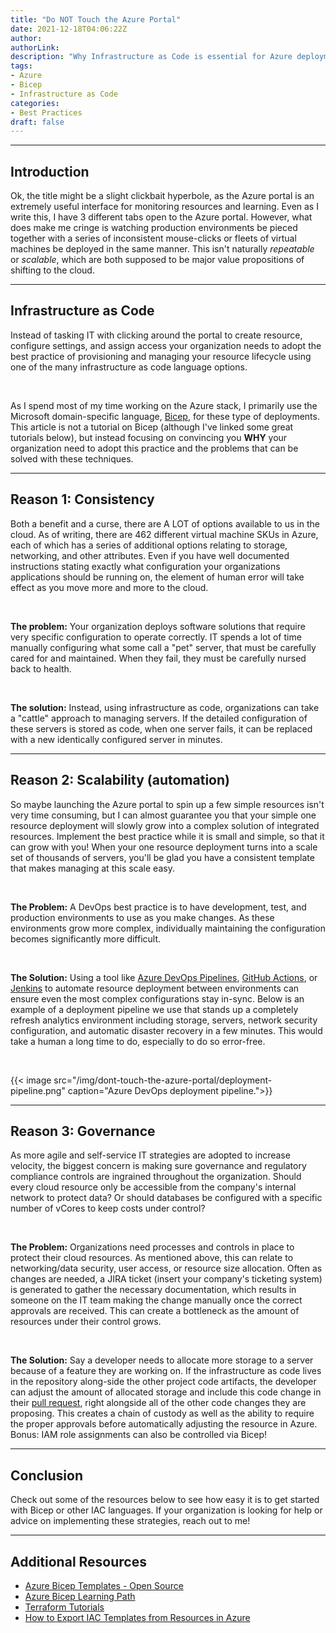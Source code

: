 ```yaml
---
title: "Do NOT Touch the Azure Portal"
date: 2021-12-18T04:06:22Z
author:
authorLink:
description: "Why Infrastructure as Code is essential for Azure deployments. Learn about Bicep, Azure DevOps pipelines, and best practices for consistent, scalable, and automated cloud resource management."
tags:
- Azure
- Bicep
- Infrastructure as Code
categories:
- Best Practices
draft: false
---
```


***
## Introduction
Ok, the title might be a slight clickbait hyperbole, as the Azure portal is an extremely useful interface for monitoring resources and learning. 
Even as I write this, I have 3 different tabs open to the Azure portal.
However, what does make me cringe is watching production environments be pieced together with a series of inconsistent mouse-clicks or fleets of virtual machines be deployed in the same manner. 
This isn't naturally *repeatable* or *scalable*, which are both supposed to be major value propositions of shifting to the cloud.

***
## Infrastructure as Code
Instead of tasking IT with clicking around the portal to create resource, configure settings, and assign access your organization needs to adopt the best practice of provisioning and managing your resource lifecycle using one of the many infrastructure as code language options. 

&nbsp;

As I spend most of my time working on the Azure stack, I primarily use the Microsoft domain-specific language, [Bicep](https://docs.microsoft.com/en-us/azure/azure-resource-manager/bicep/overview), for these type of deployments. 
This article is not a tutorial on Bicep (although I've linked some great tutorials below), but instead focusing on convincing you **WHY** your organization need to adopt this practice and the problems that can be solved with these techniques. 

***
## Reason 1: Consistency
Both a benefit and a curse, there are A LOT of options available to us in the cloud. 
As of writing, there are 462 different virtual machine SKUs in Azure, each of which has a series of additional options relating to storage, networking, and other attributes. 
Even if you have well documented instructions stating exactly what configuration your organizations applications should be running on, the element of human error will take effect as you move more and more to the cloud.

&nbsp;

**The problem:** Your organization deploys software solutions that require very specific configuration to operate correctly. 
IT spends a lot of time manually configuring what some call a "pet" server, that must be carefully cared for and maintained. 
When they fail, they must be carefully nursed back to health.

&nbsp;

**The solution:** Instead, using infrastructure as code, organizations can take a "cattle" approach to managing servers. 
If the detailed configuration of these servers is stored as code, when one server fails, it can be replaced with a new identically configured server in minutes.

***
## Reason 2: Scalability (automation)
So maybe launching the Azure portal to spin up a few simple resources isn't very time consuming, but I can almost guarantee you that your simple one resource deployment will slowly grow into a complex solution of integrated resources. 
Implement the best practice while it is small and simple, so that it can grow with you!
When your one resource deployment turns into a scale set of thousands of servers, you'll be glad you have a consistent template that makes managing at this scale easy.

&nbsp;

**The Problem:** A DevOps best practice is to have development, test, and production environments to use as you make changes. As these environments grow more complex, individually maintaining the configuration becomes significantly more difficult.

&nbsp;

**The Solution:** Using a tool like [Azure DevOps Pipelines](https://azure.microsoft.com/en-us/services/devops/pipelines/), [GitHub Actions](https://docs.github.com/en/actions), or [Jenkins](https://www.jenkins.io) to automate resource deployment between environments can ensure even the most complex configurations stay in-sync. Below is an example of a deployment pipeline we use that stands up a completely refresh analytics environment including storage, servers, network security configuration, and automatic disaster recovery in a few minutes. This would take a human a long time to do, especially to do so error-free.

&nbsp;

{{< image src="/img/dont-touch-the-azure-portal/deployment-pipeline.png" caption="Azure DevOps deployment pipeline.">}}

***
## Reason 3: Governance
As more agile and self-service IT strategies are adopted to increase velocity, the biggest concern is making sure governance and regulatory compliance controls are ingrained throughout the organization. Should every cloud resource only be accessible from the company's internal network to protect data? Or should databases be configured with a specific number of vCores to keep costs under control?

&nbsp;

**The Problem:** Organizations need processes and controls in place to protect their cloud resources. As mentioned above, this can relate to networking/data security, user access, or resource size allocation. Often as changes are needed, a JIRA ticket (insert your company's ticketing system) is generated to gather the necessary documentation, which results in someone on the IT team making the change manually once the correct approvals are received. This can create a bottleneck as the amount of resources under their control grows. 

&nbsp;

**The Solution:** Say a developer needs to allocate more storage to a server because of a feature they are working on. If the infrastructure as code lives in the repository along-side the other project code artifacts, the developer can adjust the amount of allocated storage and include this code change in their [pull request](https://docs.github.com/en/pull-requests/collaborating-with-pull-requests/proposing-changes-to-your-work-with-pull-requests/about-pull-requests), right alongside all of the other code changes they are proposing. This creates a chain of custody as well as the ability to require the proper approvals before automatically adjusting the resource in Azure. Bonus: IAM role assignments can also be controlled via Bicep!

*** 
## Conclusion
Check out some of the resources below to see how easy it is to get started with Bicep or other IAC languages. If your organization is looking for help or advice on implementing these strategies, reach out to me!

*** 
## Additional Resources
- [Azure Bicep Templates - Open Source](https://github.com/Azure/ResourceModules)
- [Azure Bicep Learning Path](https://docs.microsoft.com/en-us/azure/azure-resource-manager/bicep/learn-bicep)
- [Terraform Tutorials](https://learn.hashicorp.com/terraform)
- [How to Export IAC Templates from Resources in Azure](https://docs.microsoft.com/en-us/azure/azure-resource-manager/templates/export-template-portal)
